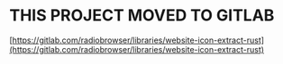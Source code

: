 # THIS PROJECT MOVED TO GITLAB
[https://gitlab.com/radiobrowser/libraries/website-icon-extract-rust](https://gitlab.com/radiobrowser/libraries/website-icon-extract-rust)
